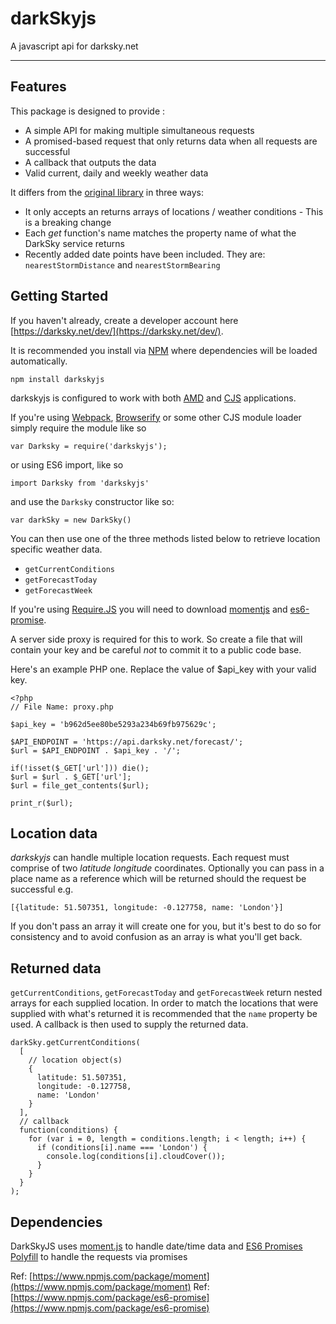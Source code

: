 # darkSkyjs


A javascript api for darksky.net

---

## Features

This package is designed to provide :

* A simple API for making multiple simultaneous requests
* A promised-based request that only returns data when all requests are successful
* A callback that outputs the data
* Valid current, daily and weekly weather data

It differs from the [original library](https://github.com/iantearle/darksky.net-javascript-api) in three ways:

* It only accepts an returns arrays of locations / weather conditions - This is a breaking change
* Each _get_ function's name matches the property name of what the DarkSky service returns
* Recently added date points have been included. They are: `nearestStormDistance` and `nearestStormBearing`


## Getting Started

If you haven't already, create a developer account here [https://darksky.net/dev/](https://darksky.net/dev/).

It is recommended you install via [NPM](https://npmjs.com) where dependencies will be loaded automatically.

`npm install darkskyjs`

darkskyjs is configured to work with both [AMD](https://en.wikipedia.org/wiki/Asynchronous_module_definition) and [CJS](https://en.wikipedia.org/wiki/CommonJS) applications.

If you're using [Webpack](http://webpack.github.io/), [Browserify](http://browserify.org/) or some other CJS module loader simply require the module like so

`var Darksky = require('darkskyjs');`

or using ES6 import, like so

`import Darksky from 'darkskyjs'`

and use the `Darksky` constructor like so:

`var darkSky = new DarkSky()`

You can then use one of the three methods listed below to retrieve location specific weather data.

* `getCurrentConditions`
* `getForecastToday`
* `getForecastWeek`

If you're using [Require.JS](http://requirejs.org/) you will need to download [momentjs](https://momentjs.com/) and [es6-promise](https://github.com/stefanpenner/es6-promise).

A server side proxy is required for this to work. So create a file that will contain your key and be careful _not_ to commit it to a public code base.

Here's an example PHP one. Replace the value of $api_key with your valid key.

```
<?php
// File Name: proxy.php

$api_key = 'b962d5ee80be5293a234b69fb975629c';

$API_ENDPOINT = 'https://api.darksky.net/forecast/';
$url = $API_ENDPOINT . $api_key . '/';

if(!isset($_GET['url'])) die();
$url = $url . $_GET['url'];
$url = file_get_contents($url);

print_r($url);
```

## Location data

*darkskyjs* can handle multiple location requests. Each request must comprise of two _latitude_ _longitude_ coordinates. Optionally you can pass in a place name as a reference which will be returned should the request be successful e.g.

```
[{latitude: 51.507351, longitude: -0.127758, name: 'London'}]
```

If you don't pass an array it will create one for you, but it's best to do so for consistency and to avoid confusion as an array is what you'll get back.

## Returned data

`getCurrentConditions`, `getForecastToday` and `getForecastWeek` return nested arrays for each supplied location. In order to match the locations that were supplied with what's returned it is recommended that the `name` property be used. A callback is then used to supply the returned data.

```
darkSky.getCurrentConditions(
  [
    // location object(s)
    {
      latitude: 51.507351,
      longitude: -0.127758,
      name: 'London'
    }
  ],
  // callback
  function(conditions) {
    for (var i = 0, length = conditions.length; i < length; i++) {
      if (conditions[i].name === 'London') {
        console.log(conditions[i].cloudCover());
      }
    }
  }
);
```

## Dependencies

DarkSkyJS uses
[moment.js](http://momentjs.com/) to handle date/time data and
[ES6 Promises Polyfill](https://github.com/jakearchibald/es6-promise) to handle the requests via promises

Ref: [https://www.npmjs.com/package/moment](https://www.npmjs.com/package/moment)
Ref: [https://www.npmjs.com/package/es6-promise](https://www.npmjs.com/package/es6-promise)
